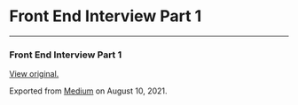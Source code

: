 # Front End Interview Part 1

---

### Front End Interview Part 1

[View original.](https://medium.com/p/6c9e0108852d)

Exported from [Medium](https://medium.com) on August 10, 2021.
